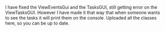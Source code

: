 I have fixed the ViewEventsGui and the TasksGUI, still getting error on the ViewTasksGUI. However I have made it that way that when someone wants to see the tasks it will print them on the console.
Uploaded all the classes here, so you can be up to date. 
